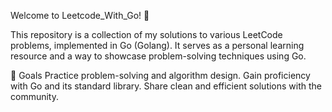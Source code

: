 Welcome to Leetcode_With_Go! 🚀


This repository is a collection of my solutions to various LeetCode problems, implemented in Go (Golang). It serves as a personal learning resource and a way to showcase problem-solving techniques using Go.


🚧 Goals
 Practice problem-solving and algorithm design.
 Gain proficiency with Go and its standard library.
 Share clean and efficient solutions with the community.